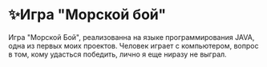 # ✨Игра "Морской бой"
Игра "Морской Бой", реализованна на языке программирования JAVA, одна из первых моих проектов. Человек играет с компьютером, вопрос в том, кому удасться победить, лично я 
еще ниразу не выграл.
 
